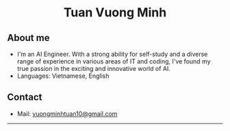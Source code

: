 <h1 align="center">Tuan Vuong Minh</h1>

## About me
- I'm an AI Engineer. With a strong ability for self-study and a diverse range of experience in various areas of IT and coding, I've found my true passion in the exciting and innovative world of AI.
- Languages: Vietnamese, English

## Contact
- Mail: vuongminhtuan10@gmail.com
---
